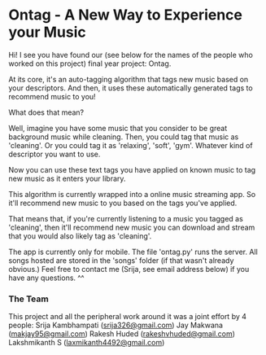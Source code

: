 # Ontag - A New Way to Experience your Music

Hi! I see you have found our (see below for the names of the people who worked on this project) final year project: Ontag.

At its core, it's an auto-tagging algorithm that tags new music based on your descriptors. And then, it uses these automatically generated tags to recommend music to you!

What does that mean?

Well, imagine you have some music that you consider to be great background music while cleaning. Then, you could tag that music as 'cleaning'. Or you could tag it as 'relaxing', 'soft', 'gym'. Whatever kind of descriptor you want to use.

Now you can use these text tags you have applied on known music to tag new music as it enters your library.

This algorithm is currently wrapped into a online music streaming app. So it'll recommend new music to you based on the tags you've applied.

That means that, if you're currently listening to a music you tagged as 'cleaning', then it'll recommend new music you can download and stream that you would also likely tag as 'cleaning'.

The app is currently only for mobile. The file 'ontag.py' runs the server. All songs hosted are stored in the 'songs' folder (if that wasn't already obvious.) Feel free to contact me (Srija, see email address below) if you have any questions. ^^

### The Team

This project and all the peripheral work around it was a joint effort by 4 people:
Srija Kambhampati (srija326@gmail.com)
Jay Makwana (makjay95@gmail.com)
Rakesh Huded (rakeshvhuded@gmail.com)
Lakshmikanth S (laxmikanth4492@gmail.com)